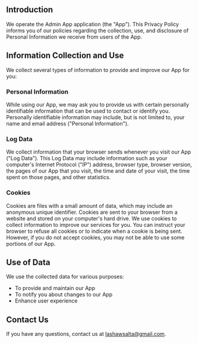 ## Introduction

We operate the Admin App application (the "App"). This Privacy Policy informs you of our policies regarding the collection, use, and disclosure of Personal Information we receive from users of the App.

## Information Collection and Use

We collect several types of information to provide and improve our App for you:

### Personal Information

While using our App, we may ask you to provide us with certain personally identifiable information that can be used to contact or identify you. Personally identifiable information may include, but is not limited to, your name and email address ("Personal Information").

### Log Data

We collect information that your browser sends whenever you visit our App ("Log Data"). This Log Data may include information such as your computer's Internet Protocol ("IP") address, browser type, browser version, the pages of our App that you visit, the time and date of your visit, the time spent on those pages, and other statistics.

### Cookies

Cookies are files with a small amount of data, which may include an anonymous unique identifier. Cookies are sent to your browser from a website and stored on your computer's hard drive. We use cookies to collect information to improve our services for you. You can instruct your browser to refuse all cookies or to indicate when a cookie is being sent. However, if you do not accept cookies, you may not be able to use some portions of our App.

## Use of Data

We use the collected data for various purposes:

- To provide and maintain our App
- To notify you about changes to our App
- Enhance user experience

## Contact Us

If you have any questions, contact us at lashawsalta@gmail.com.
